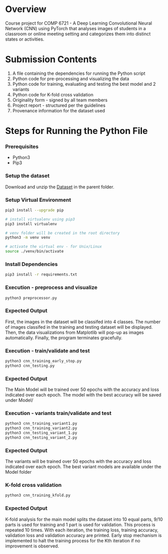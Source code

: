 # Overview
Course project for COMP 6721 - A Deep Learning Convolutional Neural Network (CNN) using PyTorch that analyses images of students in a classroom or online meeting setting and categorizes them into distinct states or activities.

# Submission Contents

1. A file containing the dependencies for running the Python script 
2. Python code for pre-processing and visualizing the data
3. Python code for training, evaluating and testing the best model and 2 variants
4. Python code for K-fold cross validation
5. Originality form - signed by all team members
6. Project report - structured per the guidelines
7. Provenance information for the dataset used

# Steps for Running the Python File

### Prerequisites
-  Python3
-  Pip3 
### Setup the dataset

Download and unzip the [Dataset](https://drive.google.com/drive/folders/15KX23UhhYKx6UGpm-GAEtIsPpweVRHJd?usp=drive_link) in the parent folder.

### Setup Virtual Environment

```bash
pip3 install --upgrade pip

# install virtualenv using pip3
pip3 install virtualenv

# venv folder will be created in the root directory
python3 -m venv venv

# activate the virtual env - for Unix/Linux
source ./venv/bin/activate
```

### Install Dependencies
```bash
pip3 install -r requirements.txt
```

### Execution - preprocess and visualize

```python
python3 preprocessor.py
```

### Expected Output
First, the images in the dataset will be classifed into 4 classes. The number of images classifed in the training and testing dataset will be displayed. Then, the data visualizations from Matplotlib will pop-up as images automatically. Finally, the program terminates gracefully.


### Execution - train/validate and test
```python
python3 cnn_training_early_stop.py
python3 cnn_testing.py
```
### Expected Output
The Main Model will be trained over 50 epochs with the accuracy and loss indicated over each epoch. The model with the best accuracy will be saved under Model/

### Execution - variants train/validate and test
```python
python3 cnn_training_variant1.py
python3 cnn_training_variant2.py
python3 cnn_testing_variant_1.py
python3 cnn_testing_variant_2.py
```
### Expected Output
The variants will be trained over 50 epochs with the accuracy and loss indicated over each epoch. The best variant models are available under the Model folder

### K-fold cross validation 
```python
python3 cnn_training_kfold.py
```
### Expected Output
K-fold analysis for the main model splits the dataset into 10 equal parts, 9/10 parts is used for training and 1 part is used for validation. This process is repeated 10 times. With each iteration, the training loss, training accuracy, validation loss and validation accuracy are printed. Early stop mechanism is implemented to halt the training process for the Kth iteration if no improvement is observed.

